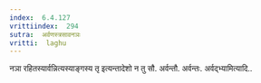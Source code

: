 ```yaml
---
index:  6.4.127
vrittiindex:  294
sutra:  अर्वणस्त्रसावनञः
vritti:  laghu 
---
```


नञा रहितस्यार्वन्नित्यस्याङ्गस्य तृ इत्यन्तादेशो न तु सौ. अर्वन्तौ. अर्वन्तः. अर्वद्भ्यामित्यादि..

